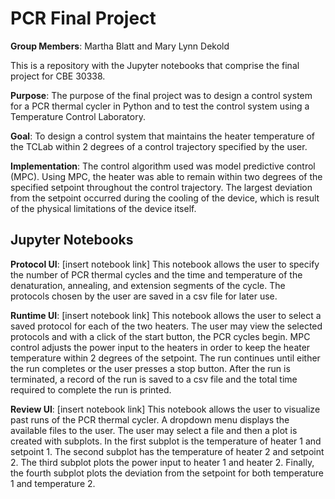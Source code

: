 # PCR Final Project
**Group Members**: Martha Blatt and Mary Lynn Dekold

This is a repository with the Jupyter notebooks that comprise the final project for CBE 30338.

**Purpose**: The purpose of the final project was to design a control system for a PCR thermal cycler in Python and to test the control system using a Temperature Control Laboratory. 

**Goal**: To design a control system that maintains the heater temperature of the TCLab within 2 degrees of a control trajectory specified by the user.

**Implementation**: The control algorithm used was model predictive control (MPC). Using MPC, the heater was able to remain within two degrees of the specified setpoint throughout the control trajectory. The largest deviation from the setpoint occurred during the cooling of the device, which is result of the physical limitations of the device itself. 

## Jupyter Notebooks

**Protocol UI**: [insert notebook link] This notebook allows the user to specify the number of PCR thermal cycles and the time and temperature of the denaturation, annealing, and extension segments of the cycle. The protocols chosen by the user are saved in a csv file for later use. 

**Runtime UI**: [insert notebook link] This notebook allows the user to select a saved protocol for each of the two heaters. The user may view the selected protocols and with a click of the start button, the PCR cycles begin. MPC control adjusts the power input to the heaters in order to keep the heater temperature within 2 degrees of the setpoint. The run continues until either the run completes or the user presses a stop button. After the run is terminated, a record of the run is saved to a csv file and the total time required to complete the run is printed. 

**Review UI**: [insert notebook link] This notebook allows the user to visualize past runs of the PCR thermal cycler. A dropdown menu displays the available files to the user. The user may select a file and then a plot is created with subplots. In the first subplot is the temperature of heater 1 and setpoint 1. The second subplot has the temperature of heater 2 and setpoint 2. The third subplot plots the power input to heater 1 and heater 2. Finally, the fourth subplot plots the deviation from the setpoint for both temperature 1 and temperature 2. 
